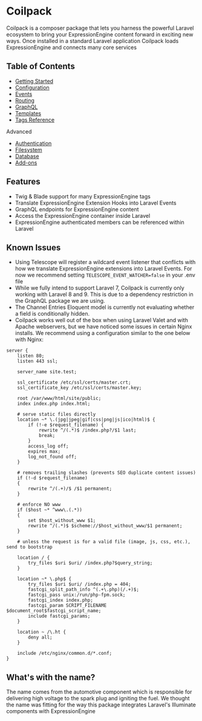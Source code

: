 # Coilpack

Coilpack is a composer package that lets you harness the powerful Laravel ecosystem to bring your ExpressionEngine content forward in exciting new ways.  Once installed in a standard Laravel application Coilpack loads ExpressionEngine and connects many core services

## Table of Contents

- [Getting Started](./getting-started.md)
- [Configuration](./configuration.md)
- [Events](./events.md)
- [Routing](./routing.md)
- [GraphQL](./graphql/index.md)
- [Templates](./templates.md)
- [Tags Reference](./tags/index.md)

Advanced
- [Authentication](./advanced/authentication.md)
- [Filesystem](./advanced/filesystem.md)
- [Database](./advanced/database.md)
- [Add-ons](./advanced/addons.md)

## Features

- Twig & Blade support for many ExpressionEngine tags
- Translate ExpressionEngine Extension Hooks into Laravel Events
- GraphQL endpoints for ExpressionEngine content
- Access the ExpressionEngine container inside Laravel
- ExpressionEngine authenticated members can be referenced within Laravel

## Known Issues

- Using Telescope will register a wildcard event listener that conflicts with how we translate ExpressionEngine extensions into Laravel Events.  For now we recommend setting `TELESCOPE_EVENT_WATCHER=false` in your .env file
- While we fully intend to support Laravel 7, Coilpack is currently only working with Laravel 8 and 9.  This is due to a dependency restriction in the GraphQL package we are using.
- The Channel Entries Eloquent model is currently not evaluating whether a field is conditionally hidden.
- Coilpack works well out of the box when using Laravel Valet and with Apache webservers, but we have noticed some issues in certain Nginx installs.  We recommend using a configuration similar to the one below with Nginx:

```
server {
    listen 80;
    listen 443 ssl;

    server_name site.test;

    ssl_certificate /etc/ssl/certs/master.crt;
    ssl_certificate_key /etc/ssl/certs/master.key;

    root /var/www/html/site/public;
    index index.php index.html;

    # serve static files directly
	location ~* \.(jpg|jpeg|gif|css|png|js|ico|html)$ {
        if (!-e $request_filename) {
            rewrite ^/(.*)$ /index.php?/$1 last;
            break;
        }
		access_log off;
		expires max;
		log_not_found off;
	}

	# removes trailing slashes (prevents SEO duplicate content issues)
	if (!-d $request_filename)
	{
		rewrite ^/(.+)/$ /$1 permanent;
	}

	# enforce NO www
	if ($host ~* ^www\.(.*))
	{
		set $host_without_www $1;
		rewrite ^/(.*)$ $scheme://$host_without_www/$1 permanent;
	}

	# unless the request is for a valid file (image, js, css, etc.), send to bootstrap

	location / {
		try_files $uri $uri/ /index.php?$query_string;
	}

	location ~* \.php$ {
        try_files $uri $uri/ /index.php = 404;
        fastcgi_split_path_info ^(.+\.php)(/.+)$;
        fastcgi_pass unix:/run/php-fpm.sock;
        fastcgi_index index.php;
        fastcgi_param SCRIPT_FILENAME $document_root$fastcgi_script_name;
        include fastcgi_params;
    }

    location ~ /\.ht {
		deny all;
	}

    include /etc/nginx/common.d/*.conf;
}
```

## What's with the name?

The name comes from the automotive component which is responsible for delivering high voltage to the spark plug and igniting the fuel.  We thought the name was fitting for the way this package integrates Laravel's Illuminate components with ExpressionEngine